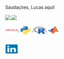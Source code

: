 Saudações, Lucas aqui!

<div>
  <a href="">
  <img align="center" height="170em" src="https://github-readme-stats.vercel.app/api?username=luv3&show_icons=true&theme=tokyonight&include_all_commits=true&count_private=true"/>
  <img align="center" height="150em" src="https://github-readme-stats.vercel.app/api/top-langs/?username=luv3&layout-compact&langs_count-16&theme=tokyonight"/>
</div>
<div style="display: inline_block"><br>
  <img align="center" alt="Luv3-Js" height="30" width="40" src="https://raw.githubusercontent.com/devicons/devicon/master/icons/oracle/oracle-original.svg">
  <img align="center" alt="Luv3-Js" height="30" width="40" src="https://raw.githubusercontent.com/devicons/devicon/master/icons/python/python-original.svg">
  <img align="center" alt="Luv3-Js" height="30" width="40" src="https://raw.githubusercontent.com/devicons/devicon/master/icons/r/r-original.svg">
  <img align="center" alt="Luv3-Js" height="30" width="40" src="https://raw.githubusercontent.com/devicons/devicon/master/icons/matlab/matlab-original.svg">
</div>
  
  ##
  
<div>
  <a href= "https://www.linkedin.com/in/lucasvsouza/" target="_blank"><img height="30" width="40" src="https://raw.githubusercontent.com/devicons/devicon/master/icons/linkedin/linkedin-original.svg" target="_blank"><a/>

</div>
